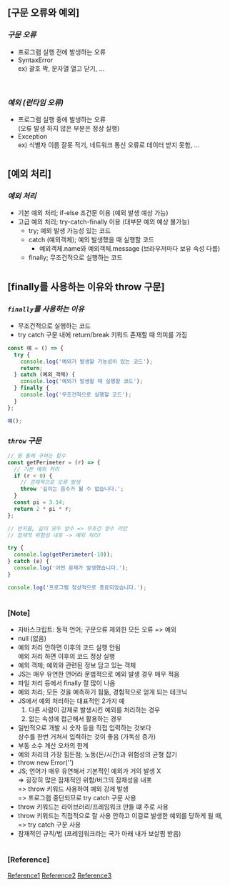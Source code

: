 ## [구문 오류와 예외]

### _구문 오류_

- 프로그램 실행 전에 발생하는 오류
- SyntaxError <br/>
  ex) 괄호 짝, 문자열 열고 닫기, ...

<br/>

### _예외 (런타임 오류)_

- 프로그램 실행 중에 발생하는 오류 <br/>
  (오류 발생 하지 않은 부분은 정상 실행)
- Exception <br/>
  ex) 식별자 이름 잘못 적기, 네트워크 통신 오류로 데이터 받지 못함, ...

#

## [예외 처리]

### _예외 처리_

- 기본 예외 처리; if-else 조건문 이용 (예외 발생 예상 가능)
- 고급 예외 처리; try-catch-finally 이용 (대부분 예외 예상 불가능)
  - try; 예외 발생 가능성 있는 코드
  - catch (예외객체); 예외 발생했을 때 실행할 코드
    - 예외객체.name와 예외객체.message (브라우저마다 보유 속성 다름)
  - finally; 무조건적으로 실행하는 코드

#

## [finally를 사용하는 이유와 throw 구문]

### _`finally`를 사용하는 이유_

- 무조건적으로 실행하는 코드
- try catch 구문 내에 return/break 키워드 존재할 때 의미를 가짐

```js
const 예 = () => {
  try {
    console.log('예외가 발생할 가능성이 있는 코드');
    return;
  } catch (예외_객체) {
    console.log('예외가 발생할 때 실행할 코드');
  } finally {
    console.log('무조건적으로 실행할 코드');
  }
};

예();
```

### _`throw` 구문_

```js
// 원 둘레 구하는 함수
const getPerimeter = (r) => {
  // 기본 예외 처리
  if (r < 0) {
    // 강제적으로 오류 발생
    throw '길이는 음수가 될 수 없습니다.';
  }
  const pi = 3.14;
  return 2 * pi * r;
};

// 반지름, 길이 모두 양수 => 무조건 양수 리턴
// 잠재적 위험성 내포 -> 예외 처리!

try {
  console.log(getPerimeter(-10));
} catch (e) {
  console.log('어떤 문제가 발생했습니다.');
}

console.log('프로그램 정상적으로 종료되었습니다.');
```

#

### [Note]

- 자바스크립트: 동적 언어; 구문오류 제외한 모든 오류 => 예외
- null (없음)
- 예외 처리 안하면 이후의 코드 실행 안됨 <br/>
  예외 처리 하면 이후의 코드 정상 실행
- 예외 객체; 예외와 관련된 정보 담고 있는 객체
- JS는 매우 유연한 언어라 문법적으로 예외 발생 경우 매우 적음
- 파일 처리 등에서 finally 절 많이 나옴
- 예외 처리; 모든 것을 예측하기 힘듦, 경험적으로 얻게 되는 테크닉
- JS에서 예외 처리하는 대표적인 2가지 예
  1. 다른 사람이 강제로 발생시킨 예외를 처리하는 경우
  2. 없는 속성에 접근해서 활용하는 경우
- 일반적으로 개발 시 숫자 등을 직접 입력하는 것보다 <br/>
  상수를 한번 거쳐서 입력하는 것이 좋음 (가독성 증가)
- 부동 소수 계산 오차의 한계
- 예외 처리의 가장 힘든점; 노동(돈/시간)과 위험성의 균형 잡기
- throw new Error('')
- JS; 언어가 매우 유연해서 기본적인 예외가 거의 발생 X <br/>
  => 굉장히 많은 잠재적인 위험/버그의 잠재성을 내포 <br/>
  => throw 키워드 사용하여 예외 강제 발생 <br/>
  => 프로그램 중단되므로 try catch 구문 사용
- throw 키워드는 라이브러리/프레임워크 만들 떄 주로 사용
- throw 키워드는 직접적으로 잘 사용 안하고 이걸로 발생한 예외를 당하게 될 때, <br/>
  => try catch 구문 사용
- 잠재적인 규칙/법 (프레임워크라는 국가 아래 내가 보살핌 받음)

#

### [Reference]

[Reference1](https://www.youtube.com/watch?v=h6uMV3iuGHE&list=PLBXuLgInP-5kxpAKy2DNXoebCse2grHjl&index=54)
[Reference2](https://www.youtube.com/watch?v=v4F15l_1Zws&list=PLBXuLgInP-5kxpAKy2DNXoebCse2grHjl&index=55)
[Reference3](https://www.youtube.com/watch?v=-1a9z-bbU9g&list=PLBXuLgInP-5kxpAKy2DNXoebCse2grHjl&index=57)
